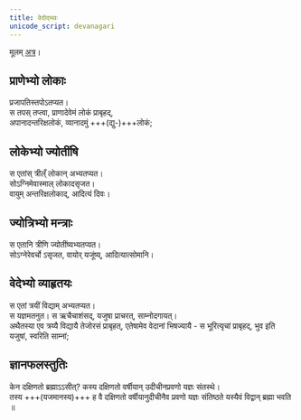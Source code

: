 ```yaml
---
title: वेदोद्भवः
unicode_script: devanagari
---
```


मूलम् [अत्र](https://archive.org/details/kaushitakibrahma00linduoft/page/24)।

## प्राणेभ्यो लोकाः
प्रजापतिस्तपोऽतप्यत।  
स तपस् तप्त्वा, प्राणादेवेमं लोकं प्राबृहद्,  
अपानादन्तरिक्षलोकं, व्यानादमुं +++(द्यु-)+++लोकं;  

## लोकेभ्यो ज्योतींषि
स एतांस् त्रील्ँ लोकान् अभ्यतप्यत।  
सोऽग्निमेवास्माल् लोकादसृजत।  
वायुम् अन्तरिक्षलोकाद्, आदित्यं दिवः।  

## ज्योत्रिभ्यो मन्त्राः
स एतानि त्रीणि ज्योतींष्यभ्यतप्यत।  
सोऽग्नेरेवर्चो ऽसृजत, वायोर् यजूंष्य्, आदित्यात्सोमानि।  

## वेदेभ्यो व्याहृतयः
स एतां त्रयीं विद्याम् अभ्यतप्यत।  
स यज्ञमतनुत। स ऋचैचाशंसद्, यजुषा प्राचरत्, साम्नोदगायत्।  
अथैतस्या एव त्रय्यै विद्यायै तेजोरसं प्राबृहत्, एतेषामेव वेदानां भिषज्यायै - स भूरित्यृचां प्राबृहद्, भुव इति यजुषां, स्वरिति साम्नां;  

## ज्ञानफलस्तुतिः
केन दक्षिणतो ब्रह्माऽऽसीत्? कस्य दक्षिणतो वर्षीयान् उदीचीनप्रवणो यज्ञः संतस्थे।  
तस्य +++(यजमानस्य)+++ ह वै दक्षिणतो वर्षीयानुदीचीनैव प्रवणो यज्ञः संतिष्ठते यस्यैवं विद्वान् ब्रह्मा भवति ॥ 


